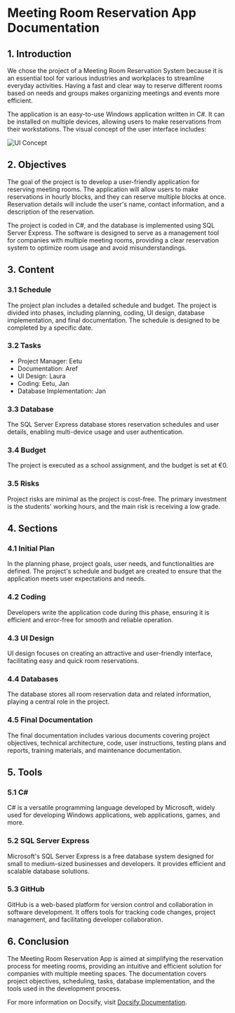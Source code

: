 # Meeting Room Reservation App Documentation

## 1. Introduction

We chose the project of a Meeting Room Reservation System because it is an essential tool for various industries and workplaces to streamline everyday activities. Having a fast and clear way to reserve different rooms based on needs and groups makes organizing meetings and events more efficient.

The application is an easy-to-use Windows application written in C#. It can be installed on multiple devices, allowing users to make reservations from their workstations. The visual concept of the user interface includes:

![UI Concept](link-to-ui-concept-image)

## 2. Objectives

The goal of the project is to develop a user-friendly application for reserving meeting rooms. The application will allow users to make reservations in hourly blocks, and they can reserve multiple blocks at once. Reservation details will include the user's name, contact information, and a description of the reservation.

The project is coded in C#, and the database is implemented using SQL Server Express. The software is designed to serve as a management tool for companies with multiple meeting rooms, providing a clear reservation system to optimize room usage and avoid misunderstandings.

## 3. Content

### 3.1 Schedule

The project plan includes a detailed schedule and budget. The project is divided into phases, including planning, coding, UI design, database implementation, and final documentation. The schedule is designed to be completed by a specific date.

### 3.2 Tasks

- Project Manager: Eetu
- Documentation: Aref
- UI Design: Laura
- Coding: Eetu, Jan
- Database Implementation: Jan

### 3.3 Database

The SQL Server Express database stores reservation schedules and user details, enabling multi-device usage and user authentication.

### 3.4 Budget

The project is executed as a school assignment, and the budget is set at €0.

### 3.5 Risks

Project risks are minimal as the project is cost-free. The primary investment is the students' working hours, and the main risk is receiving a low grade.

## 4. Sections

### 4.1 Initial Plan

In the planning phase, project goals, user needs, and functionalities are defined. The project's schedule and budget are created to ensure that the application meets user expectations and needs.

### 4.2 Coding

Developers write the application code during this phase, ensuring it is efficient and error-free for smooth and reliable operation.

### 4.3 UI Design

UI design focuses on creating an attractive and user-friendly interface, facilitating easy and quick room reservations.

### 4.4 Databases

The database stores all room reservation data and related information, playing a central role in the project.

### 4.5 Final Documentation

The final documentation includes various documents covering project objectives, technical architecture, code, user instructions, testing plans and reports, training materials, and maintenance documentation.

## 5. Tools

### 5.1 C#

C# is a versatile programming language developed by Microsoft, widely used for developing Windows applications, web applications, games, and more.

### 5.2 SQL Server Express

Microsoft's SQL Server Express is a free database system designed for small to medium-sized businesses and developers. It provides efficient and scalable database solutions.

### 5.3 GitHub

GitHub is a web-based platform for version control and collaboration in software development. It offers tools for tracking code changes, project management, and facilitating developer collaboration.

## 6. Conclusion

The Meeting Room Reservation App is aimed at simplifying the reservation process for meeting rooms, providing an intuitive and efficient solution for companies with multiple meeting spaces. The documentation covers project objectives, scheduling, tasks, database implementation, and the tools used in the development process.

For more information on Docsify, visit [Docsify Documentation](https://docsify.js.org).